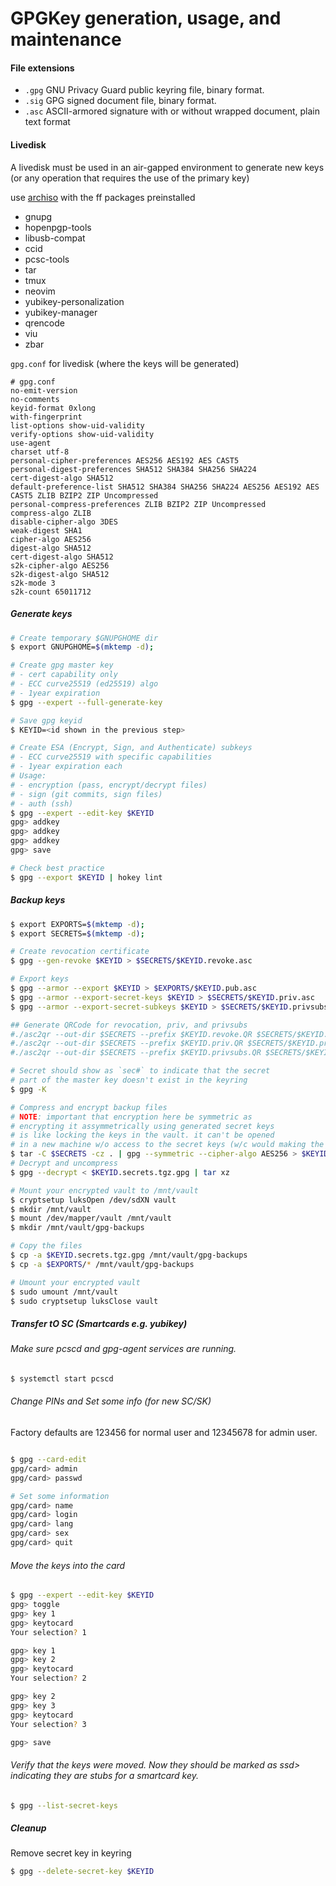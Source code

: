# GPGKey generation, usage, and maintenance

#### File extensions

- `.gpg` GNU Privacy Guard public keyring file, binary format.
- `.sig` GPG signed document file, binary format.
- `.asc` ASCII-armored signature with or without wrapped document, plain text format

#### Livedisk

A livedisk must be used in an air-gapped environment to generate new keys (or any operation that requires the use of the primary key)

use [archiso](https://wiki.archlinux.org/title/Archiso) with the ff packages preinstalled
- gnupg
- hopenpgp-tools
- libusb-compat
- ccid
- pcsc-tools
- tar
- tmux
- neovim
- yubikey-personalization
- yubikey-manager
- qrencode
- viu
- zbar

`gpg.conf` for livedisk (where the keys will be generated)

```
# gpg.conf
no-emit-version
no-comments
keyid-format 0xlong
with-fingerprint
list-options show-uid-validity
verify-options show-uid-validity
use-agent
charset utf-8
personal-cipher-preferences AES256 AES192 AES CAST5
personal-digest-preferences SHA512 SHA384 SHA256 SHA224
cert-digest-algo SHA512
default-preference-list SHA512 SHA384 SHA256 SHA224 AES256 AES192 AES CAST5 ZLIB BZIP2 ZIP Uncompressed
personal-compress-preferences ZLIB BZIP2 ZIP Uncompressed
compress-algo ZLIB
disable-cipher-algo 3DES
weak-digest SHA1
cipher-algo AES256
digest-algo SHA512
cert-digest-algo SHA512
s2k-cipher-algo AES256
s2k-digest-algo SHA512
s2k-mode 3
s2k-count 65011712
```

##### Generate keys

```sh
# Create temporary $GNUPGHOME dir
$ export GNUPGHOME=$(mktemp -d);

# Create gpg master key
# - cert capability only
# - ECC curve25519 (ed25519) algo
# - 1year expiration
$ gpg --expert --full-generate-key

# Save gpg keyid
$ KEYID=<id shown in the previous step>

# Create ESA (Encrypt, Sign, and Authenticate) subkeys
# - ECC curve25519 with specific capabilities
# - 1year expiration each
# Usage:
# - encryption (pass, encrypt/decrypt files)
# - sign (git commits, sign files)
# - auth (ssh)
$ gpg --expert --edit-key $KEYID
gpg> addkey
gpg> addkey
gpg> addkey
gpg> save

# Check best practice
$ gpg --export $KEYID | hokey lint
```

##### Backup keys

```sh
$ export EXPORTS=$(mktemp -d);
$ export SECRETS=$(mktemp -d);

# Create revocation certificate
$ gpg --gen-revoke $KEYID > $SECRETS/$KEYID.revoke.asc

# Export keys
$ gpg --armor --export $KEYID > $EXPORTS/$KEYID.pub.asc
$ gpg --armor --export-secret-keys $KEYID > $SECRETS/$KEYID.priv.asc
$ gpg --armor --export-secret-subkeys $KEYID > $SECRETS/$KEYID.privsubs.asc

## Generate QRCode for revocation, priv, and privsubs
#./asc2qr --out-dir $SECRETS --prefix $KEYID.revoke.QR $SECRETS/$KEYID.revoke.asc
#./asc2qr --out-dir $SECRETS --prefix $KEYID.priv.QR $SECRETS/$KEYID.priv.asc
#./asc2qr --out-dir $SECRETS --prefix $KEYID.privsubs.QR $SECRETS/$KEYID.privsubs.asc

# Secret should show as `sec#` to indicate that the secret 
# part of the master key doesn't exist in the keyring
$ gpg -K

# Compress and encrypt backup files
# NOTE: important that encryption here be symmetric as
# encrypting it assymmetrically using generated secret keys
# is like locking the keys in the vault. it can't be opened
# in a new machine w/o access to the secret keys (w/c would making the backup useless)
$ tar -C $SECRETS -cz . | gpg --symmetric --cipher-algo AES256 > $KEYID.secrets.tgz.gpg
# Decrypt and uncompress
$ gpg --decrypt < $KEYID.secrets.tgz.gpg | tar xz

# Mount your encrypted vault to /mnt/vault
$ cryptsetup luksOpen /dev/sdXN vault
$ mkdir /mnt/vault
$ mount /dev/mapper/vault /mnt/vault
$ mkdir /mnt/vault/gpg-backups

# Copy the files
$ cp -a $KEYID.secrets.tgz.gpg /mnt/vault/gpg-backups
$ cp -a $EXPORTS/* /mnt/vault/gpg-backups

# Umount your encrypted vault
$ sudo umount /mnt/vault
$ sudo cryptsetup luksClose vault
```

##### Transfer tO SC (Smartcards e.g. yubikey)

###### Make sure pcscd and gpg-agent services are running.

```sh
$ systemctl start pcscd
```

###### Change PINs and Set some info (for new SC/SK)

Factory defaults are 123456 for normal user and 12345678 for admin user.

```sh

$ gpg --card-edit
gpg/card> admin
gpg/card> passwd

# Set some information
gpg/card> name
gpg/card> login
gpg/card> lang
gpg/card> sex
gpg/card> quit
```

###### Move the keys into the card

```sh
$ gpg --expert --edit-key $KEYID
gpg> toggle
gpg> key 1
gpg> keytocard
Your selection? 1

gpg> key 1
gpg> key 2
gpg> keytocard
Your selection? 2

gpg> key 2
gpg> key 3
gpg> keytocard
Your selection? 3

gpg> save
```

###### Verify that the keys were moved. Now they should be marked as ssd> indicating they are stubs for a smartcard key.

```sh
$ gpg --list-secret-keys
```

##### Cleanup

Remove secret key in keyring

```sh
$ gpg --delete-secret-key $KEYID
```
